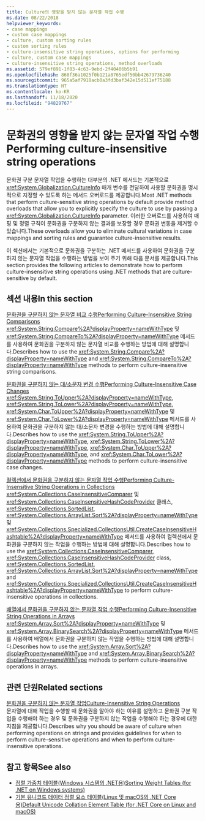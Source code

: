 ```yaml
---
title: Culture의 영향을 받지 않는 문자열 작업 수행
ms.date: 08/22/2018
helpviewer_keywords:
- case mappings
- custom case mappings
- culture, custom sorting rules
- custom sorting rules
- culture-insensitive string operations, options for performing
- culture, custom case mappings
- culture-insensitive string operations, method overloads
ms.assetid: 579ef891-1f83-4c63-9ebd-2f40406b5b91
ms.openlocfilehash: 868f36a1025f0b121a8765edf50bb42679736240
ms.sourcegitcommit: 965a5af7918acb0a3fd3baf342e15d511ef75188
ms.translationtype: HT
ms.contentlocale: ko-KR
ms.lasthandoff: 11/18/2020
ms.locfileid: "94829767"
---
```

# <a name="performing-culture-insensitive-string-operations"></a><span data-ttu-id="f3cbd-102">문화권의 영향을 받지 않는 문자열 작업 수행</span><span class="sxs-lookup"><span data-stu-id="f3cbd-102">Performing culture-insensitive string operations</span></span>

<span data-ttu-id="f3cbd-103">문화권 구분 문자열 작업을 수행하는 대부분의 .NET 메서드는 기본적으로 <xref:System.Globalization.CultureInfo> 매개 변수를 전달하여 사용할 문화권을 명시적으로 지정할 수 있도록 하는 메서드 오버로드를 제공합니다.</span><span class="sxs-lookup"><span data-stu-id="f3cbd-103">Most .NET methods that perform culture-sensitive string operations by default provide method overloads that allow you to explicitly specify the culture to use by passing a <xref:System.Globalization.CultureInfo> parameter.</span></span> <span data-ttu-id="f3cbd-104">이러한 오버로드를 사용하여 매핑 및 정렬 규칙이 문화권을 구분하지 않는 결과를 보장할 경우 문화권 변동을 제거할 수 있습니다.</span><span class="sxs-lookup"><span data-stu-id="f3cbd-104">These overloads allow you to eliminate cultural variations in case mappings and sorting rules and guarantee culture-insensitive results.</span></span>  
  
 <span data-ttu-id="f3cbd-105">이 섹션에서는 기본적으로 문화권을 구분하는 .NET 메서드를 사용하여 문화권을 구분하지 않는 문자열 작업을 수행하는 방법을 보여 주기 위해 다음 문서를 제공합니다.</span><span class="sxs-lookup"><span data-stu-id="f3cbd-105">This section provides the following articles to demonstrate how to perform culture-insensitive string operations using .NET methods that are culture-sensitive by default.</span></span>  
  
## <a name="in-this-section"></a><span data-ttu-id="f3cbd-106">섹션 내용</span><span class="sxs-lookup"><span data-stu-id="f3cbd-106">In this section</span></span>  
 [<span data-ttu-id="f3cbd-107">문화권을 구분하지 않는 문자열 비교 수행</span><span class="sxs-lookup"><span data-stu-id="f3cbd-107">Performing Culture-Insensitive String Comparisons</span></span>](performing-culture-insensitive-string-comparisons.md)  
 <span data-ttu-id="f3cbd-108"><xref:System.String.Compare%2A?displayProperty=nameWithType> 및 <xref:System.String.CompareTo%2A?displayProperty=nameWithType> 메서드를 사용하여 문화권을 구분하지 않는 문자열 비교를 수행하는 방법에 대해 설명합니다.</span><span class="sxs-lookup"><span data-stu-id="f3cbd-108">Describes how to use the <xref:System.String.Compare%2A?displayProperty=nameWithType> and <xref:System.String.CompareTo%2A?displayProperty=nameWithType> methods to perform culture-insensitive string comparisons.</span></span>  
  
 [<span data-ttu-id="f3cbd-109">문화권을 구분하지 않는 대/소문자 변경 수행</span><span class="sxs-lookup"><span data-stu-id="f3cbd-109">Performing Culture-Insensitive Case Changes</span></span>](performing-culture-insensitive-case-changes.md)  
 <span data-ttu-id="f3cbd-110"><xref:System.String.ToUpper%2A?displayProperty=nameWithType>, <xref:System.String.ToLower%2A?displayProperty=nameWithType>, <xref:System.Char.ToUpper%2A?displayProperty=nameWithType> 및 <xref:System.Char.ToLower%2A?displayProperty=nameWithType> 메서드를 사용하여 문화권을 구분하지 않는 대/소문자 변경을 수행하는 방법에 대해 설명합니다.</span><span class="sxs-lookup"><span data-stu-id="f3cbd-110">Describes how to use the <xref:System.String.ToUpper%2A?displayProperty=nameWithType>, <xref:System.String.ToLower%2A?displayProperty=nameWithType>, <xref:System.Char.ToUpper%2A?displayProperty=nameWithType>, and <xref:System.Char.ToLower%2A?displayProperty=nameWithType> methods to perform culture-insensitive case changes.</span></span>  
  
 [<span data-ttu-id="f3cbd-111">컬렉션에서 문화권을 구분하지 않는 문자열 작업 수행</span><span class="sxs-lookup"><span data-stu-id="f3cbd-111">Performing Culture-Insensitive String Operations in Collections</span></span>](performing-culture-insensitive-string-operations-in-collections.md)  
 <span data-ttu-id="f3cbd-112"><xref:System.Collections.CaseInsensitiveComparer> 및 <xref:System.Collections.CaseInsensitiveHashCodeProvider> 클래스, <xref:System.Collections.SortedList>, <xref:System.Collections.ArrayList.Sort%2A?displayProperty=nameWithType> 및 <xref:System.Collections.Specialized.CollectionsUtil.CreateCaseInsensitiveHashtable%2A?displayProperty=nameWithType> 메서드를 사용하여 컬렉션에서 문화권을 구분하지 않는 작업을 수행하는 방법에 대해 설명합니다.</span><span class="sxs-lookup"><span data-stu-id="f3cbd-112">Describes how to use the <xref:System.Collections.CaseInsensitiveComparer>, <xref:System.Collections.CaseInsensitiveHashCodeProvider> class, <xref:System.Collections.SortedList>, <xref:System.Collections.ArrayList.Sort%2A?displayProperty=nameWithType> and <xref:System.Collections.Specialized.CollectionsUtil.CreateCaseInsensitiveHashtable%2A?displayProperty=nameWithType> to perform culture-insensitive operations in collections.</span></span>  
  
 [<span data-ttu-id="f3cbd-113">배열에서 문화권을 구분하지 않는 문자열 작업 수행</span><span class="sxs-lookup"><span data-stu-id="f3cbd-113">Performing Culture-Insensitive String Operations in Arrays</span></span>](performing-culture-insensitive-string-operations-in-arrays.md)  
 <span data-ttu-id="f3cbd-114"><xref:System.Array.Sort%2A?displayProperty=nameWithType> 및 <xref:System.Array.BinarySearch%2A?displayProperty=nameWithType> 메서드를 사용하여 배열에서 문화권을 구분하지 않는 작업을 수행하는 방법에 대해 설명합니다.</span><span class="sxs-lookup"><span data-stu-id="f3cbd-114">Describes how to use the <xref:System.Array.Sort%2A?displayProperty=nameWithType> and <xref:System.Array.BinarySearch%2A?displayProperty=nameWithType> methods to perform culture-insensitive operations in arrays.</span></span>  
  
## <a name="related-sections"></a><span data-ttu-id="f3cbd-115">관련 단원</span><span class="sxs-lookup"><span data-stu-id="f3cbd-115">Related sections</span></span>  
 [<span data-ttu-id="f3cbd-116">문화권을 구분하지 않는 문자열 작업</span><span class="sxs-lookup"><span data-stu-id="f3cbd-116">Culture-Insensitive String Operations</span></span>](culture-insensitive-string-operations.md)  
 <span data-ttu-id="f3cbd-117">문자열에 대해 작업을 수행할 때 문화권을 알아야 하는 이유를 설명하고 문화권 구분 작업을 수행해야 하는 경우 및 문화권을 구분하지 않는 작업을 수행해야 하는 경우에 대한 지침을 제공합니다.</span><span class="sxs-lookup"><span data-stu-id="f3cbd-117">Describes why you should be aware of culture when performing operations on strings and provides guidelines for when to perform culture-sensitive operations and when to perform culture-insensitive operations.</span></span>

## <a name="see-also"></a><span data-ttu-id="f3cbd-118">참고 항목</span><span class="sxs-lookup"><span data-stu-id="f3cbd-118">See also</span></span>

- [<span data-ttu-id="f3cbd-119">정렬 가중치 테이블(Windows 시스템의 .NET용)</span><span class="sxs-lookup"><span data-stu-id="f3cbd-119">Sorting Weight Tables (for .NET on Windows systems)</span></span>](https://www.microsoft.com/download/details.aspx?id=10921)
- [<span data-ttu-id="f3cbd-120">기본 유니코드 데이터 정렬 요소 테이블(Linux 및 macOS의 .NET Core용)</span><span class="sxs-lookup"><span data-stu-id="f3cbd-120">Default Unicode Collation Element Table (for .NET Core on Linux and macOS)</span></span>](https://www.unicode.org/Public/UCA/latest/allkeys.txt)
